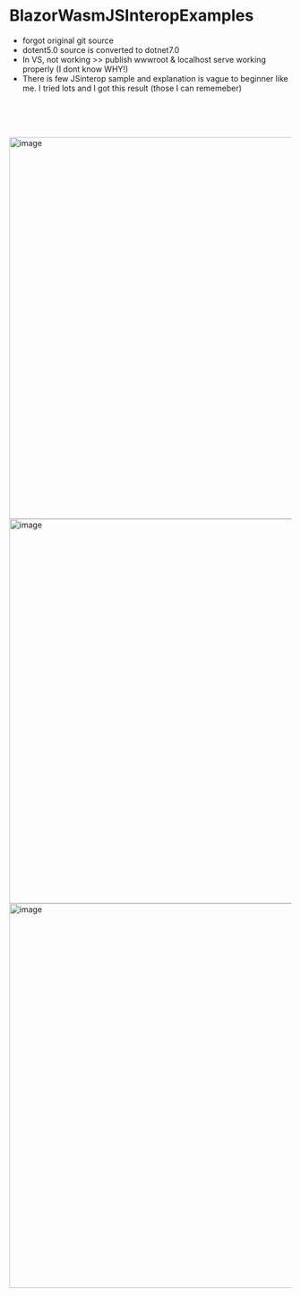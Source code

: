 # BlazorWasmJSInteropExamples

- forgot original git source
- dotent5.0 source is converted to dotnet7.0
- In VS, not working >> publish wwwroot & localhost serve working properly (I dont know WHY!)
- There is few JSinterop sample and explanation is vague to beginner like me.
   I tried lots and I got this result (those I can rememeber)

<br><br><br>

<img width="681" alt="image" src="https://user-images.githubusercontent.com/75212211/229327425-ca7036eb-5104-4baf-bbf2-692c5be7ff93.png">



<img width="686" alt="image" src="https://user-images.githubusercontent.com/75212211/229327443-5b4dd83b-055e-4cce-a721-d1fd5f091a6a.png">



<img width="686" alt="image" src="https://user-images.githubusercontent.com/75212211/229327460-7f0ec38d-fdf6-43d2-bfab-4c680306a82f.png">


